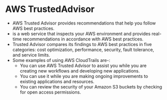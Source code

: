 # AWS TrustedAdvisor

- AWS Trusted Advisor provides recommendations that help you follow AWS best practices.
- is a web service that inspects your AWS environment and provides real-time recommendations in accordance with AWS best practices.
- Trusted Advisor compares its findings to AWS best practices in five categories: cost optimization, performance, security, fault tolerance, and service limits.
- Some examples of using AWS CloudTrails are-:
  - You can use AWS Trusted Advisor to assist you while you are creating new workflows and developing new applications.
  - You can use it while you are making ongoing improvements to existing applications and resources.
  - You can review the security of your Amazon S3 buckets by checking for open access permissions.
